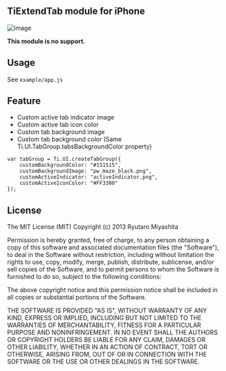 TiExtendTab module for iPhone
-----

![image](TiExtendTab.png)

**This module is no support.**

## Usage

See `example/app.js`

## Feature

* Custom active tab indicator image
* Custom active tab icon color
* Custom tab background image
* Custom tab background color (Same Ti.UI.TabGroup.tabsBackgroundColor property)

```
var tabGroup = Ti.UI.createTabGroup({
    customBackgroundColor: "#151515",
    customBackgroundImage: "pw_maze_black.png",
    customActiveIndicator: "activeIndicator.png",
    customActiveIconColor: "#FF3300"
});
```

## License

The MIT License (MIT) Copyright (c) 2013 Ryutaro Miyashita

Permission is hereby granted, free of charge, to any person obtaining a copy of this software and associated documentation files (the "Software"), to deal in the Software without restriction, including without limitation the rights to use, copy, modify, merge, publish, distribute, sublicense, and/or sell copies of the Software, and to permit persons to whom the Software is furnished to do so, subject to the following conditions:

The above copyright notice and this permission notice shall be included in all copies or substantial portions of the Software.

THE SOFTWARE IS PROVIDED "AS IS", WITHOUT WARRANTY OF ANY KIND, EXPRESS OR IMPLIED, INCLUDING BUT NOT LIMITED TO THE WARRANTIES OF MERCHANTABILITY, FITNESS FOR A PARTICULAR PURPOSE AND NONINFRINGEMENT. IN NO EVENT SHALL THE AUTHORS OR COPYRIGHT HOLDERS BE LIABLE FOR ANY CLAIM, DAMAGES OR OTHER LIABILITY, WHETHER IN AN ACTION OF CONTRACT, TORT OR OTHERWISE, ARISING FROM, OUT OF OR IN CONNECTION WITH THE SOFTWARE OR THE USE OR OTHER DEALINGS IN THE SOFTWARE.